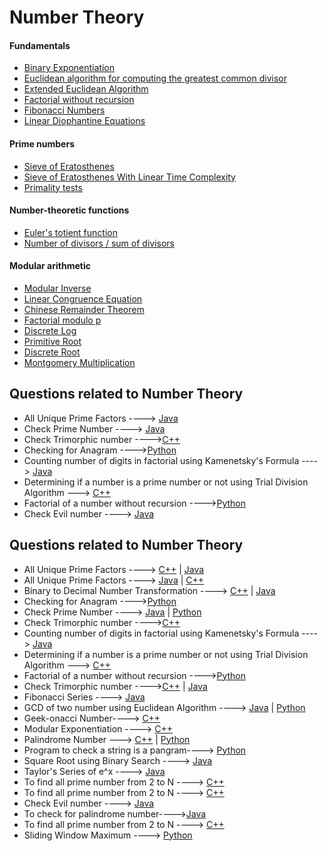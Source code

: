 
 # Number Theory

 #### Fundamentals

- [Binary Exponentiation](https://cp-algorithms.com/algebra/binary-exp.html)
- [Euclidean algorithm for computing the greatest common divisor](https://cp-algorithms.com/algebra/euclid-algorithm.html)
- [Extended Euclidean Algorithm](https://cp-algorithms.com/algebra/extended-euclid-algorithm.html)
- [Factorial without recursion](https://github.com/Subhangini/Algo-Tree/blob/subh/Code/C%2B%2B/Factorial_without_recursion.cpp)
- [Fibonacci Numbers](https://cp-algorithms.com/algebra/fibonacci-numbers.html)
- [Linear Diophantine Equations](https://cp-algorithms.com/algebra/linear-diophantine-equation.html)

#### Prime numbers

- [Sieve of Eratosthenes](https://cp-algorithms.com/algebra/sieve-of-eratosthenes.html)
- [Sieve of Eratosthenes With Linear Time Complexity](https://cp-algorithms.com/algebra/prime-sieve-linear.html)
- [Primality tests](https://cp-algorithms.com/algebra/primality_tests.html)

#### Number-theoretic functions

- [Euler's totient function](https://cp-algorithms.com/algebra/phi-function.html)
- [Number of divisors / sum of divisors](https://cp-algorithms.com/algebra/divisors.html)

#### Modular arithmetic

- [Modular Inverse](https://cp-algorithms.com/algebra/module-inverse.html)
- [Linear Congruence Equation](https://cp-algorithms.com/algebra/linear_congruence_equation.html)
- [Chinese Remainder Theorem](https://cp-algorithms.com/algebra/chinese-remainder-theorem.html)
- [Factorial modulo p](https://cp-algorithms.com/algebra/factorial-modulo.html)
- [Discrete Log](https://cp-algorithms.com/algebra/factorial-modulo.html)
- [Primitive Root](https://cp-algorithms.com/algebra/primitive-root.html)
- [Discrete Root](https://cp-algorithms.com/algebra/discrete-root.html)
- [Montgomery Multiplication](https://cp-algorithms.com/algebra/montgomery_multiplication.html)


## Questions related to Number Theory

- All Unique Prime Factors ----> [Java](/Code/Java/Uniquefactor.java)
- Check Prime Number ----> [Java](/Code/Java/check_prime.java)
- Check Trimorphic number ---->[C++](/Code/C++/Trimorphic_number.cpp)
- Checking for Anagram ---->[Python](/Code/Python/Anagram.py)
- Counting number of digits in factorial using Kamenetsky's Formula ----> [Java](Code/Java/Kamenetsky_Formula.java)
- Determining if a number is a prime number or not using Trial Division Algorithm ---> [C++](/Code/C++/prime_number.cpp)
- Factorial of a number without recursion ---->[Python](/Code/Python/factorial_without_recursion.py)
- Check Evil number ----> [Java](/Code/Java/evil_number.java)


## Questions related to Number Theory  
- All Unique Prime Factors ----> [C++](/Code/C++/Unique_prime_factor.cpp) | [Java](/Code/Java/Uniquefactor.java)
- All Unique Prime Factors ----> [Java](/Code/Java/Uniquefactor.java) | [C++](/Code/C++/Unique_prime_factor.cpp)
- Binary to Decimal Number Transformation ----> [C++](/Code/C++/binary_string_to_decimal.cpp) | [Java](/Code/Java/Bin_Dec.java)
- Checking for Anagram ---->[Python](/Code/Python/Anagram.py)
- Check Prime Number ----> [Java](/Code/Java/check_prime.java) | [Python](/Code/Python/TrimorphicNumber.py)
- Check Trimorphic number ---->[C++](/Code/C++/Trimorphic_number.cpp)
- Counting number of digits in factorial using Kamenetsky's Formula ----> [Java](Code/Java/Kamenetsky_Formula.java)
- Determining if a number is a prime number or not using Trial Division Algorithm ---> [C++](/Code/C++/prime_number.cpp)
- Factorial of a number without recursion ---->[Python](/Code/Python/factorial_without_recursion.py)
- Check Trimorphic number ---->[C++](/Code/C++/Trimorphic_number.cpp) | [Java](/Code/Java/trimorphic_number.java)
- Fibonacci Series ----> [Java](/Code/Java/Fibonacci_Series.java)
- GCD of two number using Euclidean Algorithm ----> [Java](/Code/Java/GCD.java) | [Python](/Code/Python/GCD.py)
- Geek-onacci Number----> [C++](/Code/C++/Geek-onacciNumber.cpp)
- Modular Exponentiation ----> [C++](/Code/C++/modular_exponentiation.cpp)
- Palindrome Number ---> [C++](/Code/C++/palindrome_number.cpp) | [Python](/Code/Python/palindrome_number.py)
- Program to check a string is a pangram----> [Python](/Code/Python/check_pangram.py)
- Square Root using Binary Search ----> [Java](Code/Java/sqrt.java)
- Taylor's Series of e^x ----> [Java](/Code/Java/Taylorseries.java)
- To find all prime number from 2 to N ----> [C++](Code/C++/Sieves_prime.cpp)
- To find all prime number from 2 to N ----> [C++](/Code/C++/Sieves_prime.cpp)
- Check Evil number ----> [Java](/Code/Java/evil_number.java)
- To check for palindrome number---->[Java](/Code/Java/Palindrome_number.java) 
- To find all prime number from 2 to N ----> [C++](/Code/C++/Sieves_prime.cpp)
- Sliding Window Maximum ----> [Python](/Code/Python/SlidingWindowMax.py)
